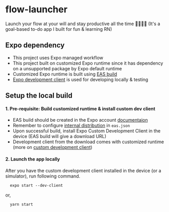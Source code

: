 # flow-launcher

Launch your flow at your will and stay productive all the time 🚀🚀💫💫 (It's a goal-based to-do app I built for fun & learning RN)  
 
## Expo dependency

- This project uses Expo managed workflow
- This project built on customized Expo runtime since it has dependency on a unsupported package by Expo default runtime
- Customized Expo runtime is built using [EAS build](https://docs.expo.dev/build/introduction/)
- [Expo development client](https://docs.expo.dev/clients/introduction/) is used for developing locally & testing

## Setup the local build

#### 1. Pre-requisite: Build customized runtime & install custom dev client

- EAS build should be created in the Expo account [documentaion](https://docs.expo.dev/build/setup/)
- Remember to configure [internal distribution](https://docs.expo.dev/build/internal-distribution/) in `eas.json`
- Upon successful build, install Expo Custom Development Client in the device (EAS build will give a download URL)
- Development client from the download comes with customized runtime (more on [custom development client](https://docs.expo.dev/clients/introduction/))

#### 2. Launch the app locally

After you have the custom development client installed in the device (or a simulator), run following command.

```
  expo start --dev-client
```

or,

```
  yarn start
```
